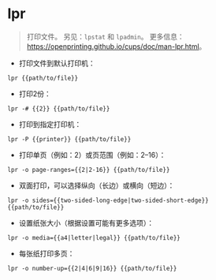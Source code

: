 # lpr

> 打印文件。
> 另见：`lpstat` 和 `lpadmin`。
> 更多信息：<https://openprinting.github.io/cups/doc/man-lpr.html>。

- 打印文件到默认打印机：

`lpr {{path/to/file}}`

- 打印2份：

`lpr -# {{2}} {{path/to/file}}`

- 打印到指定打印机：

`lpr -P {{printer}} {{path/to/file}}`

- 打印单页（例如：2）或页范围（例如：2–16）：

`lpr -o page-ranges={{2|2-16}} {{path/to/file}}`

- 双面打印，可以选择纵向（长边）或横向（短边）：

`lpr -o sides={{two-sided-long-edge|two-sided-short-edge}} {{path/to/file}}`

- 设置纸张大小（根据设置可能有更多选项）：

`lpr -o media={{a4|letter|legal}} {{path/to/file}}`

- 每张纸打印多页：

`lpr -o number-up={{2|4|6|9|16}} {{path/to/file}}`